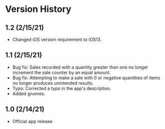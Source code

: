 
# Version History

## 1.2 (2/15/21)
+ Changed iOS version requirement to iOS13.

## 1.1 (2/15/21)
+ Bug fix: Sales recorded with a quantity greater than one no longer increment the sale counter by an equal amount.
+ Bug fix: Attempting to make a sale with 0 or negative quantities of items no longer produces unintended results.
+ Typo: Corrected a typo in the app's description.
+ Added gnomes.

## 1.0 (2/14/21)

* Official app release
